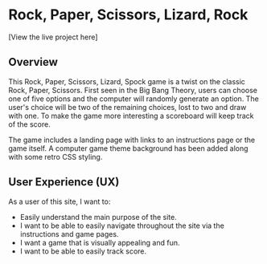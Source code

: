 # Rock, Paper, Scissors, Lizard, Rock

[View the live project here]

## Overview
This Rock, Paper, Scissors, Lizard, Spock game is a twist on the classic Rock, Paper, Scissors. First seen in the Big Bang Theory, users can choose one of five options and the computer will randomly generate an option. The user's choice will be two of the remaining choices, lost to two and draw with one. To make the game more interesting a scoreboard will keep track of the score. 

The game includes a landing page with links to an instructions page or the game itself. A computer game theme background has been added along with some retro CSS styling. 


## User Experience (UX)  
As a user of this site, I want to: 
* Easily understand the main purpose of the site.
* I want to be able to easily navigate throughout the site via the instructions and game pages.
* I want a game that is visually appealing and fun.
* I want to be able to easily track score. 











 

